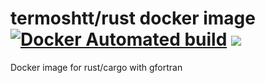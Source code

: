 # termoshtt/rust docker image [![Docker Automated build](https://img.shields.io/docker/automated/jrottenberg/ffmpeg.svg?maxAge=2592000?style=plastic)](https://hub.docker.com/r/termoshtt/rust/) [![](https://images.microbadger.com/badges/image/termoshtt/rust.svg)](https://microbadger.com/images/termoshtt/rust "Get your own image badge on microbadger.com")
Docker image for rust/cargo with gfortran
